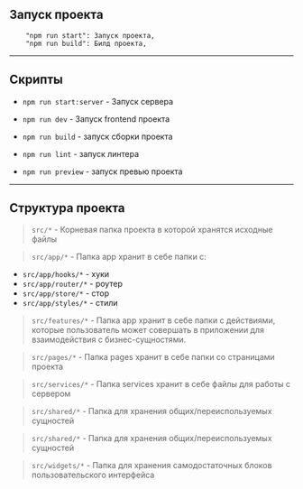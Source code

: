 ## Запуск проекта

```
    "npm run start": Запуск проекта,
    "npm run build": Билд проекта,
```

----

## Скрипты

- `npm run start:server` - Запуск сервера
- `npm run dev` - Запуск frontend проекта

- `npm run build` - запуск сборки проекта
- `npm run lint` -  запуск линтера 
- `npm run preview` - запуск превью проекта

----

## Структура проекта

> `src/*` - Корневая папка проекта в которой хранятся исходные файлы 

> `src/app/*` - Папка app хранит в себе папки с: 
* `src/app/hooks/*` - хуки
* `src/app/router/*` - роутер
* `src/app/store/*` - стор
* `src/app/styles/*` - стили

> `src/features/*` - Папка app хранит в себе папки с действиями, которые пользователь может совершать в приложении для взаимодействия с бизнес-сущностями.

> `src/pages/*` - Папка pages хранит в себе папки со страницами проекта

> `src/services/*` - Папка services хранит в себе файлы для работы с сервером

> `src/shared/*` - Папка для хранения общих/переиспользуемых сущностей

> `src/shared/*` - Папка для хранения общих/переиспользуемых сущностей

> `src/widgets/*` - Папка для хранения самодостаточных блоков пользовательского интерфейса